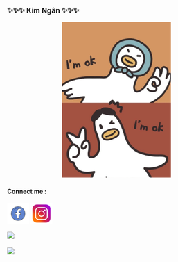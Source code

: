### ✨✨✨ Kim Ngân ✨✨✨

<!--
**Kimngan2412/Kimngan2412** is a ✨ _special_ ✨ repository because its `README.md` (this file) appears on your GitHub profile.

Here are some ideas to get you started:

- 🌱 I’m currently learning HTML , CSS, Javascript
- 👯 I’m looking to collaborate on ...
- 🤔 I’m looking for help with ...
- 💬 Ask me about ...
- 📫 How to reach me: ...
- 😄 Pronouns: ...
- ⚡ Fun fact: ...
-->
<p align="center">
 <img src="bg.jpg"
 alt="Logo" width= 50%>
</p>

#### Connect me :

<a href="https://www.facebook.com/anhohaxeo/"><img src="fb.png" alt="" width="50px"></a>
<a href="https://www.instagram.com/muopcocoon/"><img src="ig.png" alt="" width="50px"></a>

<table align="center">
<tr>
	<img src="https://github-readme-stats.vercel.app/api?username=Kimngan2412&count_private=true&show_icons=true&theme=radical"/>
     <br/><br/>
	<img src="https://github-readme-stats.vercel.app/api/top-langs/?username=Kimngan2412&layout=compact&theme=radical"/>
	</td>

</tr>
</table>
